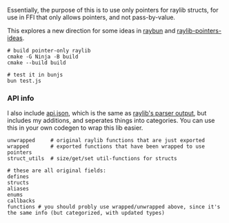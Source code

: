 Essentially, the purpose of this is to use only pointers for raylib structs, for use in FFI that only allows pointers, and not pass-by-value.

This explores a new direction for some ideas in [raybun](https://github.com/konsumer/raybun) and [raylib-pointers-ideas](https://github.com/konsumer/raylib-pointers-ideas).

```
# build pointer-only raylib
cmake -G Ninja -B build
cmake --build build

# test it in bunjs
bun test.js
```

### API info

I also include [api.json](./tools/api.json), which is the same as [raylib's parser output](https://github.com/raysan5/raylib/blob/master/parser/output/raylib_api.json), but includes my additions, and seperates things into categories. You can use this in your own codegen to wrap this lib easier.

```
unwrapped     # original raylib functions that are just exported
wrapped       # exported functions that have been wrapped to use pointers
struct_utils  # size/get/set util-functions for structs

# these are all original fields:
defines
structs
aliases
enums
callbacks
functions # you should probly use wrapped/unwrapped above, since it's the same info (but categorized, with updated types)
``` 